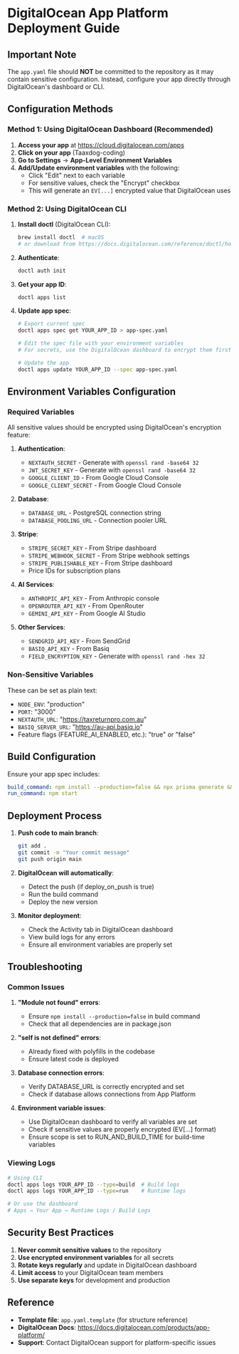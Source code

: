 # DigitalOcean App Platform Deployment Guide

## Important Note

The `app.yaml` file should **NOT** be committed to the repository as it may contain sensitive configuration. Instead, configure your app directly through DigitalOcean's dashboard or CLI.

## Configuration Methods

### Method 1: Using DigitalOcean Dashboard (Recommended)

1. **Access your app** at https://cloud.digitalocean.com/apps
2. **Click on your app** (Taaxdog-coding)
3. **Go to Settings** → **App-Level Environment Variables**
4. **Add/Update environment variables** with the following:
   - Click "Edit" next to each variable
   - For sensitive values, check the "Encrypt" checkbox
   - This will generate an `EV[...]` encrypted value that DigitalOcean uses

### Method 2: Using DigitalOcean CLI

1. **Install doctl** (DigitalOcean CLI):
   ```bash
   brew install doctl  # macOS
   # or download from https://docs.digitalocean.com/reference/doctl/how-to/install/
   ```

2. **Authenticate**:
   ```bash
   doctl auth init
   ```

3. **Get your app ID**:
   ```bash
   doctl apps list
   ```

4. **Update app spec**:
   ```bash
   # Export current spec
   doctl apps spec get YOUR_APP_ID > app-spec.yaml
   
   # Edit the spec file with your environment variables
   # For secrets, use the DigitalOcean dashboard to encrypt them first
   
   # Update the app
   doctl apps update YOUR_APP_ID --spec app-spec.yaml
   ```

## Environment Variables Configuration

### Required Variables

All sensitive values should be encrypted using DigitalOcean's encryption feature:

1. **Authentication**:
   - `NEXTAUTH_SECRET` - Generate with `openssl rand -base64 32`
   - `JWT_SECRET_KEY` - Generate with `openssl rand -base64 32`
   - `GOOGLE_CLIENT_ID` - From Google Cloud Console
   - `GOOGLE_CLIENT_SECRET` - From Google Cloud Console

2. **Database**:
   - `DATABASE_URL` - PostgreSQL connection string
   - `DATABASE_POOLING_URL` - Connection pooler URL

3. **Stripe**:
   - `STRIPE_SECRET_KEY` - From Stripe dashboard
   - `STRIPE_WEBHOOK_SECRET` - From Stripe webhook settings
   - `STRIPE_PUBLISHABLE_KEY` - From Stripe dashboard
   - Price IDs for subscription plans

4. **AI Services**:
   - `ANTHROPIC_API_KEY` - From Anthropic console
   - `OPENROUTER_API_KEY` - From OpenRouter
   - `GEMINI_API_KEY` - From Google AI Studio

5. **Other Services**:
   - `SENDGRID_API_KEY` - From SendGrid
   - `BASIQ_API_KEY` - From Basiq
   - `FIELD_ENCRYPTION_KEY` - Generate with `openssl rand -hex 32`

### Non-Sensitive Variables

These can be set as plain text:

- `NODE_ENV`: "production"
- `PORT`: "3000"
- `NEXTAUTH_URL`: "https://taxreturnpro.com.au"
- `BASIQ_SERVER_URL`: "https://au-api.basiq.io"
- Feature flags (FEATURE_AI_ENABLED, etc.): "true" or "false"

## Build Configuration

Ensure your app spec includes:

```yaml
build_command: npm install --production=false && npx prisma generate && npm run build
run_command: npm start
```

## Deployment Process

1. **Push code to main branch**:
   ```bash
   git add .
   git commit -m "Your commit message"
   git push origin main
   ```

2. **DigitalOcean will automatically**:
   - Detect the push (if deploy_on_push is true)
   - Run the build command
   - Deploy the new version

3. **Monitor deployment**:
   - Check the Activity tab in DigitalOcean dashboard
   - View build logs for any errors
   - Ensure all environment variables are properly set

## Troubleshooting

### Common Issues

1. **"Module not found" errors**: 
   - Ensure `npm install --production=false` in build command
   - Check that all dependencies are in package.json

2. **"self is not defined" errors**:
   - Already fixed with polyfills in the codebase
   - Ensure latest code is deployed

3. **Database connection errors**:
   - Verify DATABASE_URL is correctly encrypted and set
   - Check if database allows connections from App Platform

4. **Environment variable issues**:
   - Use DigitalOcean dashboard to verify all variables are set
   - Check if sensitive values are properly encrypted (EV[...] format)
   - Ensure scope is set to RUN_AND_BUILD_TIME for build-time variables

### Viewing Logs

```bash
# Using CLI
doctl apps logs YOUR_APP_ID --type=build  # Build logs
doctl apps logs YOUR_APP_ID --type=run    # Runtime logs

# Or use the dashboard
# Apps → Your App → Runtime Logs / Build Logs
```

## Security Best Practices

1. **Never commit sensitive values** to the repository
2. **Use encrypted environment variables** for all secrets
3. **Rotate keys regularly** and update in DigitalOcean dashboard
4. **Limit access** to your DigitalOcean team members
5. **Use separate keys** for development and production

## Reference

- **Template file**: `app.yaml.template` (for structure reference)
- **DigitalOcean Docs**: https://docs.digitalocean.com/products/app-platform/
- **Support**: Contact DigitalOcean support for platform-specific issues